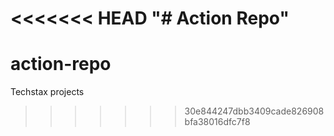 <<<<<<< HEAD
"# Action Repo" 
=======
# action-repo
Techstax projects
>>>>>>> 30e844247dbb3409cade826908bfa38016dfc7f8

